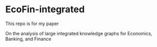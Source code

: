 # EcoFin-integrated

This repo is for my paper 

On the analysis of large integrated knowledge graphs for Economics, Banking, and Finance
